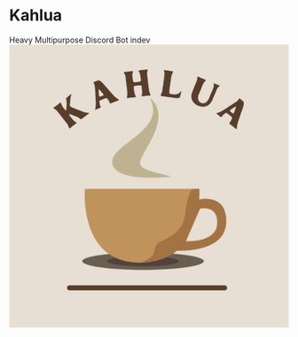 # Kahlua
Heavy Multipurpose Discord Bot indev
![alt text](https://github.com/Joy6000/Kahlua/blob/master/Kahlua.png?raw=true)
